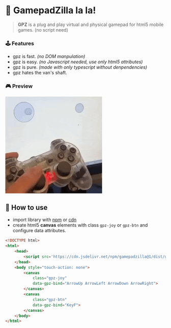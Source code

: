 # :t-rex: GamepadZilla la la!

> **GPZ** is a plug and play virtual and physical gamepad for html5 mobile games. (no script need)

### :joystick: Features

 * gpz is fast. _(no DOM manpulation)_
 * gpz is easy. _(no Javascript needed, use only html5 attributes)_
 * gpz is pure. _(made with only typescript without denpendencies)_
 * gpz hates the van's shaft.

### :video_game: Preview

![virtual gamepad](https://raw.githubusercontent.com/RodrigoDornelles/RodrigoDornelles/master/media/gamepadzilla-1-0-1.gif)

## :minibus: How to use

 * import library with [npm](https://www.npmjs.com/package/gamepadzilla) or [cdn](https://www.jsdelivr.com/package/npm/gamepadzilla)
 * create html5 **canvas** elements with class `gpz-joy` or `gpz-btn` and configure data attributes.

```html
<!DOCTYPE html>
<html>
    <head>
        <script src='https://cdn.jsdelivr.net/npm/gamepadzilla@1/dist/gamepadzilla.js'></script>
    </head>
    <body style="touch-action: none">
        <canvas
            class="gpz-joy"
            data-gpz-bind="ArrowUp ArrowLeft ArrowDown ArrowRight">
        </canvas>
        <canvas
            class="gpz-btn"
            data-gpz-bind="KeyF">
        </canvas>
    </body>
</html>
```
